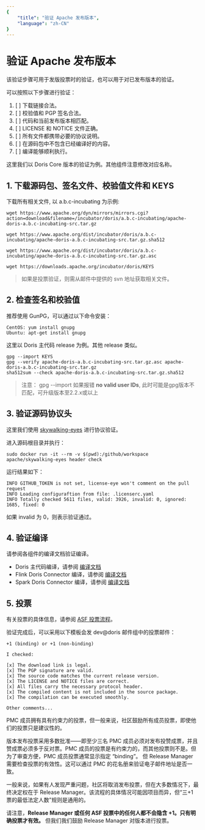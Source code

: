 ```yaml
---
{
    "title": "验证 Apache 发布版本",
    "language": "zh-CN"
}
---
```


<!-- 
Licensed to the Apache Software Foundation (ASF) under one
or more contributor license agreements.  See the NOTICE file
distributed with this work for additional information
regarding copyright ownership.  The ASF licenses this file
to you under the Apache License, Version 2.0 (the
"License"); you may not use this file except in compliance
with the License.  You may obtain a copy of the License at

  http://www.apache.org/licenses/LICENSE-2.0

Unless required by applicable law or agreed to in writing,
software distributed under the License is distributed on an
"AS IS" BASIS, WITHOUT WARRANTIES OR CONDITIONS OF ANY
KIND, either express or implied.  See the License for the
specific language governing permissions and limitations
under the License.
-->

# 验证 Apache 发布版本

该验证步骤可用于发版投票时的验证，也可以用于对已发布版本的验证。

可以按照以下步骤进行验证：

1. [ ] 下载链接合法。
2. [ ] 校验值和 PGP 签名合法。
3. [ ] 代码和当前发布版本相匹配。
4. [ ] LICENSE 和 NOTICE 文件正确。
5. [ ] 所有文件都携带必要的协议说明。
6. [ ] 在源码包中不包含已经编译好的内容。
7. [ ] 编译能够顺利执行。

这里我们以 Doris Core 版本的验证为例。其他组件注意修改对应名称。

## 1. 下载源码包、签名文件、校验值文件和 KEYS

下载所有相关文件, 以 a.b.c-incubating 为示例:

``` shell
wget https://www.apache.org/dyn/mirrors/mirrors.cgi?action=download&filename=/incubator/doris/a.b.c-incubating/apache-doris-a.b.c-incubating-src.tar.gz

wget https://www.apache.org/dist/incubator/doris/a.b.c-incubating/apache-doris-a.b.c-incubating-src.tar.gz.sha512

wget https://www.apache.org/dist/incubator/doris/a.b.c-incubating/apache-doris-a.b.c-incubating-src.tar.gz.asc

wget https://downloads.apache.org/incubator/doris/KEYS
```

> 如果是投票验证，则需从邮件中提供的 svn 地址获取相关文件。

## 2. 检查签名和校验值

推荐使用 GunPG，可以通过以下命令安装：

``` shell
CentOS: yum install gnupg
Ubuntu: apt-get install gnupg
```

这里以 Doris 主代码 release 为例。其他 release 类似。

``` shell
gpg --import KEYS
gpg --verify apache-doris-a.b.c-incubating-src.tar.gz.asc apache-doris-a.b.c-incubating-src.tar.gz
sha512sum --check apache-doris-a.b.c-incubating-src.tar.gz.sha512
```
> 注意： gpg --import 如果报错 **no valid user IDs**, 此时可能是gpg版本不匹配，可升级版本至2.2.x或以上


## 3. 验证源码协议头

这里我们使用 [skywalking-eyes](https://github.com/apache/skywalking-eyes) 进行协议验证。

进入源码根目录并执行：

```
sudo docker run -it --rm -v $(pwd):/github/workspace apache/skywalking-eyes header check
```

运行结果如下：

```
INFO GITHUB_TOKEN is not set, license-eye won't comment on the pull request
INFO Loading configuraftion from file: .licenserc.yaml
INFO Totally checked 5611 files, valid: 3926, invalid: 0, ignored: 1685, fixed: 0
```

如果 invalid 为 0，则表示验证通过。

## 4. 验证编译

请参阅各组件的编译文档验证编译。

* Doris 主代码编译，请参阅 [编译文档](/docs/install/source-install/compilation)
* Flink Doris Connector 编译，请参阅 [编译文档](/docs/ecosystem/flink-doris-connector)
* Spark Doris Connector 编译，请参阅 [编译文档](/docs/ecosystem/spark-doris-connector)

## 5. 投票

有关投票的具体信息，请参阅 [ASF 投票流程](https://www.apache.org/foundation/voting.html)。

验证完成后，可以采用以下模板会发 dev@doris 邮件组中的投票邮件：

```
+1 (binding) or +1 (non-binding)

I checked:

[x] The download link is legal.
[x] The PGP signature are valid.
[x] The source code matches the current release version.
[x] The LICENSE and NOTICE files are correct.
[x] All files carry the necessary protocol header.
[x] The compiled content is not included in the source package.
[x] The compilation can be executed smoothly.

Other comments...
```
PMC 成员拥有具有约束力的投票，但一般来说，社区鼓励所有成员投票，即使他们的投票只是建议性的。

版本发布投票采用多数批准——即至少三名 PMC 成员必须对发布投赞成票，并且赞成票必须多于反对票。PMC 成员的投票是有约束力的，而其他投票则不是。但为了审查方便，PMC 成员投票通常显示指定 “binding”。
但 Release Manager 需要检查投票的有效性。这可以通过 PMC 的花名册来验证电子邮件地址是否一致。

一般来说，如果有人发现严重问题，社区将取消发布投票，但在大多数情况下，最终决定权在于 Release Manager。该流程的具体情况可能因项目而异，但“三+1 票的最低法定人数”规则是通用的。

请注意，**Release Manager 或任何 ASF 投票中的任何人都不会隐含 +1。只有明确投票才有效。** 但我们我们鼓励 Release Manager 对版本进行投票。

